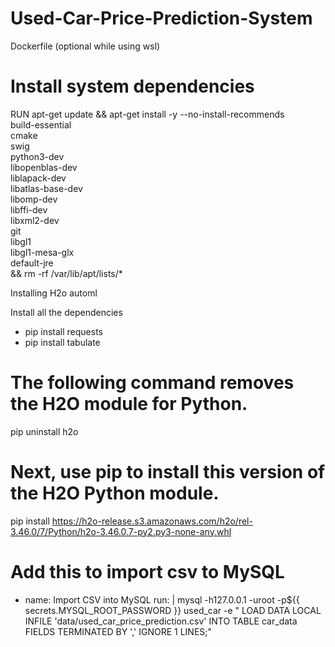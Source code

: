 # Used-Car-Price-Prediction-System

Dockerfile (optional while using wsl)
# Install system dependencies
RUN apt-get update && apt-get install -y --no-install-recommends \
    build-essential \
    cmake \
    swig \
    python3-dev \
    libopenblas-dev \
    liblapack-dev \
    libatlas-base-dev \
    libomp-dev \
    libffi-dev \
    libxml2-dev \
    git \
    libgl1 \
    libgl1-mesa-glx \
    default-jre \
    && rm -rf /var/lib/apt/lists/*


Installing H2o automl

Install all the dependencies
- pip install requests
- pip install tabulate

# The following command removes the H2O module for Python.
pip uninstall h2o

# Next, use pip to install this version of the H2O Python module.
pip install https://h2o-release.s3.amazonaws.com/h2o/rel-3.46.0/7/Python/h2o-3.46.0.7-py2.py3-none-any.whl

# Add this to import csv to MySQL
- name: Import CSV into MySQL
        run: |
          mysql -h127.0.0.1 -uroot -p${{ secrets.MYSQL_ROOT_PASSWORD }} used_car -e "
          LOAD DATA LOCAL INFILE 'data/used_car_price_prediction.csv'
          INTO TABLE car_data
          FIELDS TERMINATED BY ','
          IGNORE 1 LINES;"
